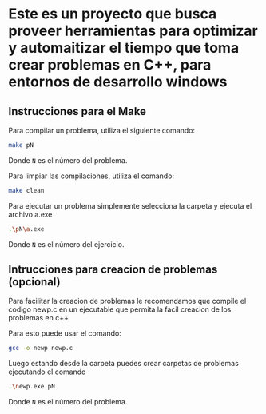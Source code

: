 # Este es un proyecto que busca proveer herramientas para optimizar y automaitizar el tiempo que toma crear problemas en C++, para entornos de desarrollo windows
## Instrucciones para el Make

Para compilar un problema, utiliza el siguiente comando:

```bash
make pN
```

Donde `N` es el número del problema.

Para limpiar las compilaciones, utiliza el comando:

```bash
make clean
```

Para ejecutar un problema simplemente selecciona la carpeta y ejecuta el archivo a.exe
```bash
.\pN\a.exe
```

Donde `N` es el número del ejercicio.

## Intrucciones para creacion de problemas (opcional)
Para facilitar la creacion de problemas le recomendamos que compile el codigo newp.c en un ejecutable que permita la facil creacion de los problemas en c++

Para esto puede usar el comando:
```bash
gcc -o newp newp.c
```

Luego estando desde la carpeta puedes crear carpetas de problemas ejecutando el comando

```bash
.\newp.exe pN
```
Donde `N` es el número del problema.